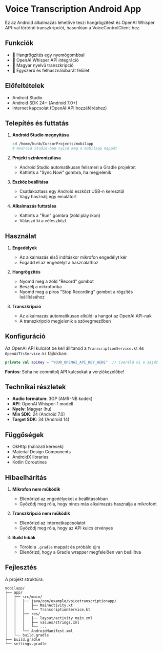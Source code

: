 # Voice Transcription Android App

Ez az Android alkalmazás lehetővé teszi hangrögzítést és OpenAI Whisper API-val történő transzkripciót, hasonlóan a VoiceControlClient-hez.

## Funkciók

- 🎤 Hangrögzítés egy nyomógombbal
- 🤖 OpenAI Whisper API integráció
- 📝 Magyar nyelvű transzkripció
- 🎨 Egyszerű és felhasználóbarát felület

## Előfeltételek

- Android Studio
- Android SDK 24+ (Android 7.0+)
- Internet kapcsolat (OpenAI API hozzáféréshez)

## Telepítés és futtatás

1. **Android Studio megnyitása**
   ```bash
   cd /home/kunb/CursorProjects/mobilapp
   # Android Studio-ban nyisd meg a mobilapp mappát
   ```

2. **Projekt szinkronizálása**
   - Android Studio automatikusan felismeri a Gradle projektet
   - Kattints a "Sync Now" gombra, ha megjelenik

3. **Eszköz beállítása**
   - Csatlakoztass egy Android eszközt USB-n keresztül
   - Vagy használj egy emulátort

4. **Alkalmazás futtatása**
   - Kattints a "Run" gombra (zöld play ikon)
   - Válaszd ki a céleszközt

## Használat

1. **Engedélyek**
   - Az alkalmazás első indításkor mikrofon engedélyt kér
   - Fogadd el az engedélyt a használathoz

2. **Hangrögzítés**
   - Nyomd meg a zöld "Record" gombot
   - Beszélj a mikrofonba
   - Nyomd meg a piros "Stop Recording" gombot a rögzítés leállításához

3. **Transzkripció**
   - Az alkalmazás automatikusan elküldi a hangot az OpenAI API-nak
   - A transzkripció megjelenik a szövegmezőben

## Konfiguráció

Az OpenAI API kulcsot be kell állítanod a `TranscriptionService.kt` és `OpenAiTtsService.kt` fájlokban:
```kotlin
private val apiKey = "YOUR_OPENAI_API_KEY_HERE"  // Cseréld ki a saját kulcsodra
```

**Fontos:** Soha ne commitolj API kulcsokat a verziókezelőbe!

## Technikai részletek

- **Audio formátum**: 3GP (AMR-NB kodek)
- **API**: OpenAI Whisper-1 modell
- **Nyelv**: Magyar (hu)
- **Min SDK**: 24 (Android 7.0)
- **Target SDK**: 34 (Android 14)

## Függőségek

- OkHttp (hálózati kérések)
- Material Design Components
- AndroidX libraries
- Kotlin Coroutines

## Hibaelhárítás

1. **Mikrofon nem működik**
   - Ellenőrizd az engedélyeket a beállításokban
   - Győződj meg róla, hogy nincs más alkalmazás használja a mikrofont

2. **Transzkripció nem működik**
   - Ellenőrizd az internetkapcsolatot
   - Győződj meg róla, hogy az API kulcs érvényes

3. **Build hibák**
   - Töröld a `.gradle` mappát és próbáld újra
   - Ellenőrizd, hogy a Gradle wrapper megfelelően van beállítva

## Fejlesztés

A projekt struktúra:
```
mobilapp/
├── app/
│   ├── src/main/
│   │   ├── java/com/example/voicetranscriptionapp/
│   │   │   ├── MainActivity.kt
│   │   │   └── TranscriptionService.kt
│   │   ├── res/
│   │   │   ├── layout/activity_main.xml
│   │   │   ├── values/strings.xml
│   │   │   └── ...
│   │   └── AndroidManifest.xml
│   └── build.gradle
├── build.gradle
└── settings.gradle
```
